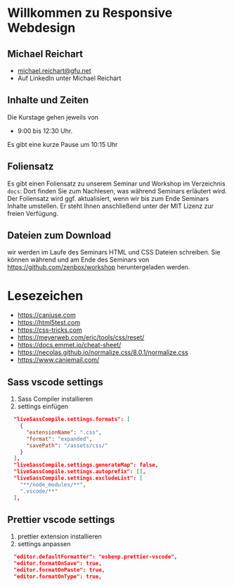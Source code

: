 # Willkommen zu Responsive Webdesign

## Michael Reichart

- michael.reichart@gfu.net
- Auf LinkedIn unter Michael Reichart

## Inhalte und Zeiten

Die Kurstage gehen jeweils von

- 9:00 bis 12:30 Uhr.

Es gibt eine kurze Pause um 10:15 Uhr




## Foliensatz

Es gibt einen Foliensatz zu unserem Seminar und Workshop im Verzeichnis `docs`: Dort finden Sie zum Nachlesen, was während Seminars erläutert wird. Der Foliensatz wird ggf. aktualisiert, wenn wir bis zum Ende Seminars Inhalte umstellen. Er steht Ihnen anschließend unter der MIT Lizenz zur freien Verfügung.

## Dateien zum Download

wir werden im Laufe des Seminars HTML und CSS Dateien schreiben. Sie können während und am Ende des Seminars von https://github.com/zenbox/workshop heruntergeladen werden.

# Lesezeichen

- https://caniuse.com
- https://html5test.com
- https://css-tricks.com
- https://meyerweb.com/eric/tools/css/reset/
- https://docs.emmet.io/cheat-sheet/
- https://necolas.github.io/normalize.css/8.0.1/normalize.css
- https://www.caniemail.com/

## Sass vscode settings

1. Sass Compiler installieren
2. settings einfügen

```json
  "liveSassCompile.settings.formats": [
    {
      "extensionName": ".css",
      "format": "expanded",
      "savePath": "/assets/css/"
    }
  ],
  "liveSassCompile.settings.generateMap": false,
  "liveSassCompile.settings.autoprefix": [],
  "liveSassCompile.settings.excludeList": [
    "**/node_modules/**",
    ".vscode/**"
  ],
```

## Prettier vscode settings

1. prettier extension installieren
2. settings anpassen

```json
  "editor.defaultFormatter": "esbenp.prettier-vscode",
  "editor.formatOnSave": true,
  "editor.formatOnPaste": true,
  "editor.formatOnType": true,
```
